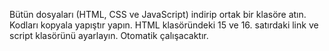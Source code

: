 Bütün dosyaları (HTML, CSS ve JavaScript) indirip ortak bir klasöre atın. Kodları kopyala yapıştır yapın. HTML klasöründeki 15 ve 16. satırdaki link ve script klasörünü ayarlayın. Otomatik çalışacaktır.
